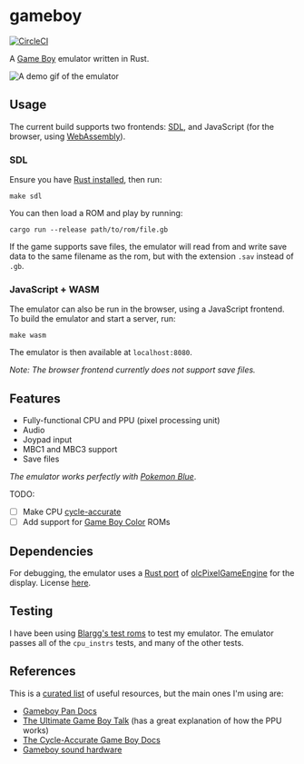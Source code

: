 # gameboy

[![CircleCI](https://circleci.com/gh/ameykusurkar/gameboy.svg?style=shield)](https://circleci.com/gh/ameykusurkar/gameboy)

A [Game Boy](https://en.wikipedia.org/wiki/Game_Boy) emulator written in Rust.

![A demo gif of the emulator](blue_60fps.gif)

## Usage

The current build supports two frontends: [SDL](https://en.wikipedia.org/wiki/Simple_DirectMedia_Layer), and JavaScript (for the browser, using [WebAssembly](https://en.wikipedia.org/wiki/WebAssembly)).

### SDL

Ensure you have [Rust installed](https://www.rust-lang.org/tools/install), then run:
```shell
make sdl
```

You can then load a ROM and play by running:

```shell
cargo run --release path/to/rom/file.gb
```

If the game supports save files, the emulator will read from and write save data to the same filename as the rom, but with the extension `.sav` instead of `.gb`.

### JavaScript + WASM

The emulator can also be run in the browser, using a JavaScript frontend. To build the emulator and start a server, run:

```shell
make wasm
```

The emulator is then available at `localhost:8080`.

_Note: The browser frontend currently does not support save files._

## Features

- Fully-functional CPU and PPU (pixel processing unit)
- Audio
- Joypad input
- MBC1 and MBC3 support
- Save files

_The emulator works perfectly with [Pokemon Blue](https://en.wikipedia.org/wiki/Pok%C3%A9mon_Red_and_Blue)_.

TODO:
- [ ] Make CPU [cycle-accurate](https://en.wikipedia.org/wiki/Computer_architecture_simulator#Cycle-accurate_simulator)
- [ ] Add support for [Game Boy Color](https://en.wikipedia.org/wiki/Game_Boy_Color) ROMs

## Dependencies

For debugging, the emulator uses a [Rust port](https://github.com/mattbettcher/rustyPixelGameEngine) of [olcPixelGameEngine](https://github.com/OneLoneCoder/olcPixelGameEngine) for the display. License [here](https://github.com/mattbettcher/rustyPixelGameEngine/blob/master/LICENSE.md).

## Testing

I have been using [Blargg's test roms](https://github.com/retrio/gb-test-roms) to test my emulator. The emulator passes all of the `cpu_instrs` tests, and many of the other tests.

## References

This is a [curated list](https://gbdev.io/list.html) of useful resources, but the main ones I'm using are:
 - [Gameboy Pan Docs](http://bgb.bircd.org/pandocs.htm)
 - [The Ultimate Game Boy Talk](https://www.youtube.com/watch?v=HyzD8pNlpwI) (has a great explanation of how the PPU works)
 - [The Cycle-Accurate Game Boy Docs](https://github.com/AntonioND/giibiiadvance/blob/master/docs/TCAGBD.pdf)
 - [Gameboy sound hardware](https://gbdev.gg8.se/wiki/articles/Gameboy_sound_hardware)
